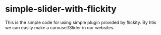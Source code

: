 # simple-slider-with-flickity
This is the simple code for using simple plugin provided by flickity. By htis we can easily make a carousel/Slider in our websites.

